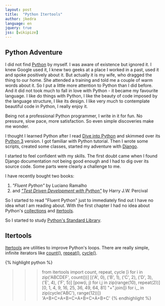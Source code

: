 ```yaml
---
layout: post
title:  "Python Itertools"
author: jkedra
language: en
jquery: true
jss: [wikipize]
---
```


## Python Adventure

I did not find [Python](we:) by myself. I was aware of existence but ignored it.
I knew Google used it, I knew two geeks at a place I worked in a past, used it
and spoke positively about it.  But actually it is my wife, who dragged the
thing to our home. She attended a training and told me a couple of warm words
about it.  So I put a little more attention to Python than I did before. And it
did not took much to fall in love with Python - it became my favourite language.
I like do things with Python, I like the beauty of code imposed by the language
structure, I like its design. I like very much to contemplate beautiful code in
Python, I really enjoy it.

Being not a professional Python programmer, I write in it for fun. No pressure,
slow pace, more satisfaction. So even simple discoveries make me wonder.

I thought I learned Python after I read [Dive into Python][DIP] and skimmed over
its [Python 3][DIP3] version. I got familiar with Python tutorial. Then I wrote
some scripts, created some classes, started my adventure with [Django].

I started to feel confident with my skills. The first doubt came when I found
Django documentation not being good enough and I had to dig over its source code.
Some parts were clearly a challenge to me.

I have recently bought two books:

1. _"Fluent Python"_ by Luciano Ramalho
2. and [_"Test Driven Development with Python"_][tddpercival]
   by Harry J.W. Percival

So I started to read "Fluent Python" just to immediately find out I have no idea
what I am reading about. With the first chapter I had no idea about Python's
[collections] and [itertools].

So I started to study [Python's Standard Library][PSL].

## Itertools
[Itertools] are utilities to improve Python's loops.
There are really simple, infinite iterators like
[count()], [repeat()], [cycle()].

{% highlight python %}
>>> from itertools import count, repeat, cycle
>>> [i for i in zip('ABCDEF', count())]
[('A', 0), ('B', 1), ('C', 2), ('D', 3), ('E', 4), ('F', 5)]
>>> [pow(i, j) for i,j in zip(range(10), repeat(2))]
[0, 1, 4, 9, 16, 25, 36, 49, 64, 81]
>>> "+".join([i for i,_ in zip(cycle('ABC'), range(12))])
'A+B+C+A+B+C+A+B+C+A+B+C'
{% endhighlight %}




[DIP]:  http://diveintopython.net/
[DIP3]: http://www.diveintopython3.net/
[django]: https://www.djangoproject.com/
[tddpercival]: http://chimera.labs.oreilly.com/books/1234000000754/index.html
[PSL]: https://docs.python.org/3/library/
[itertools]: https://docs.python.org/3/library/itertools.html
[collections]: https://docs.python.org/3/library/collections.html
[count()]: https://docs.python.org/3/library/itertools.html#itertools.count
[repeat()]: https://docs.python.org/3/library/itertools.html#itertools.repeat
[cycle()]: https://docs.python.org/3/library/itertools.html#itertools.cycle

